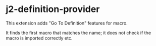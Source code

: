 # j2-definition-provider

This extension adds "Go To Definition" features for macro.

It finds the first macro that matches the name; it does not check if the macro is imported correctly etc.